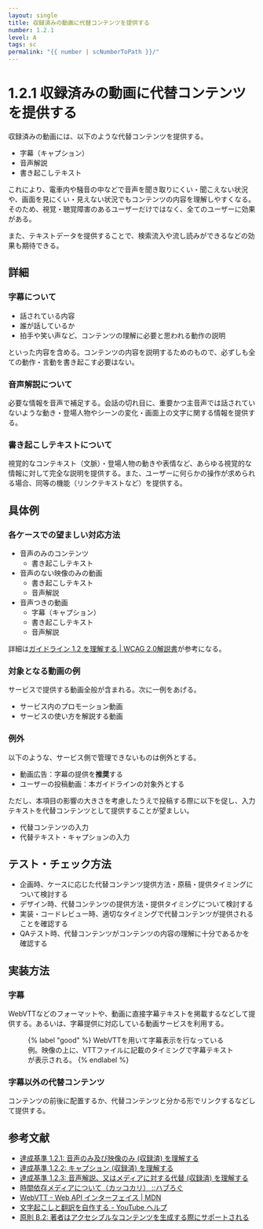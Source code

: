 ```yaml
---
layout: single
title: 収録済みの動画に代替コンテンツを提供する
number: 1.2.1
level: A
tags: sc
permalink: "{{ number | scNumberToPath }}/"
---
```


# 1.2.1 収録済みの動画に代替コンテンツを提供する

収録済みの動画には、以下のような代替コンテンツを提供する。

- 字幕（キャプション）
- 音声解説
- 書き起こしテキスト

これにより、電車内や騒音の中などで音声を聞き取りにくい・聞こえない状況や、画面を見にくい・見えない状況でもコンテンツの内容を理解しやすくなる。そのため、視覚・聴覚障害のあるユーザーだけではなく、全てのユーザーに効果がある。

また、テキストデータを提供することで、検索流入や流し読みができるなどの効果も期待できる。

## 詳細

### 字幕について

- 話されている内容
- 誰が話しているか
- 拍手や笑い声など、コンテンツの理解に必要と思われる動作の説明

といった内容を含める。コンテンツの内容を説明するためのもので、必ずしも全ての動作・言動を書き起こす必要はない。

### 音声解説について

必要な情報を音声で補足する。会話の切れ目に、重要かつ主音声では話されていないような動き・登場人物やシーンの変化・画面上の文字に関する情報を提供する。

### 書き起こしテキストについて

視覚的なコンテキスト（文脈）・登場人物の動きや表情など、あらゆる視覚的な情報に対して完全な説明を提供する。また、ユーザーに何らかの操作が求められる場合、同等の機能（リンクテキストなど）を提供する。


## 具体例

### 各ケースでの望ましい対応方法

- 音声のみのコンテンツ
  - 書き起こしテキスト
- 音声のない映像のみの動画
  - 書き起こしテキスト
  - 音声解説
- 音声つきの動画
  - 字幕（キャプション）
  - 書き起こしテキスト
  - 音声解説

詳細は[ガイドライン 1.2 を理解する | WCAG 2.0解説書](https://waic.jp/docs/UNDERSTANDING-WCAG20/media-equiv.html)が参考になる。

### 対象となる動画の例

サービスで提供する動画全般が含まれる。次に一例をあげる。

- サービス内のプロモーション動画
- サービスの使い方を解説する動画

### 例外

以下のような、サービス側で管理できないものは例外とする。

- 動画広告：字幕の提供を**推奨**する
- ユーザーの投稿動画：本ガイドラインの対象外とする

ただし、本項目の影響の大きさを考慮したうえで投稿する際に以下を促し、入力テキストを代替コンテンツとして提供することが望ましい。

- 代替コンテンツの入力
- 代替テキスト・キャプションの入力

## テスト・チェック方法

- 企画時、ケースに応じた代替コンテンツ提供方法・原稿・提供タイミングについて検討する
- デザイン時、代替コンテンツの提供方法・提供タイミングについて検討する
- 実装・コードレビュー時、適切なタイミングで代替コンテンツが提供されることを確認する
- QAテスト時、代替コンテンツがコンテンツの内容の理解に十分であるかを確認する

## 実装方法

### 字幕

WebVTTなどのフォーマットや、動画に直接字幕テキストを掲載するなどして提供する。あるいは、字幕提供に対応している動画サービスを利用する。

<figure>
<img src="/img/1/2/1/movie.png" alt="">
<figcaption>
{% label "good" %}
WebVTTを用いて字幕表示を行なっている例。映像の上に、VTTファイルに記載のタイミングで字幕テキストが表示される。
{% endlabel %}
</figcaption>
</figure>

### 字幕以外の代替コンテンツ

コンテンツの前後に配置するか、代替コンテンツと分かる形でリンクするなどして提供する。

## 参考文献

- [達成基準 1.2.1: 音声のみ及び映像のみ (収録済) を理解する](https://waic.jp/docs/WCAG21/Understanding/audio-only-and-video-only-prerecorded.html)
- [達成基準 1.2.2: キャプション (収録済) を理解する](https://waic.jp/docs/WCAG21/Understanding/captions-prerecorded.html)
- [達成基準 1.2.3: 音声解説、又はメディアに対する代替 (収録済) を理解する](https://waic.jp/docs/WCAG21/Understanding/audio-description-or-media-alternative-prerecorded.html)
- [時間依存メディアについて（カッコカリ） ::ハブろぐ](https://havelog.aho.mu/develop/a11y/e740-timed_base_media.html)
- [WebVTT - Web API インターフェイス | MDN](https://developer.mozilla.org/ja/docs/Web/API/Web_Video_Text_Tracks_Format)
- [文字起こしと翻訳を自作する - YouTube ヘルプ](https://support.google.com/youtube/topic/7296214?hl=ja&ref_topic=3014331)
- [原則 B.2: 著者はアクセシブルなコンテンツを生成する際にサポートされる](https://fukumotoy.github.io/atag20-ja/#principle_b2)
